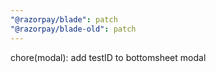 ```yaml
---
"@razorpay/blade": patch
"@razorpay/blade-old": patch
---
```


chore(modal): add testID to bottomsheet modal

